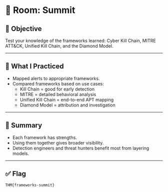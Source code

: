 # 🧗 Room: Summit

## 🎯 Objective
Test your knowledge of the frameworks learned: Cyber Kill Chain, MITRE ATT&CK, Unified Kill Chain, and the Diamond Model.

---

## 🧠 What I Practiced

- Mapped alerts to appropriate frameworks.
- Compared frameworks based on use cases:
  - Kill Chain = good for early detection
  - MITRE = detailed behavioral analysis
  - Unified Kill Chain = end-to-end APT mapping
  - Diamond Model = attribution and investigation

---

## 📘 Summary

- Each framework has strengths.
- Using them together gives broader visibility.
- Detection engineers and threat hunters benefit most from layering models.

---

## ✅ Flag
`THM{frameworks-summit}`
